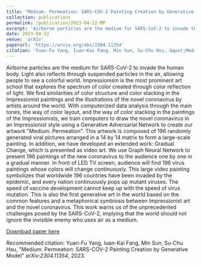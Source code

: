 ```yaml
---
title: "Medium. Permeation: SARS-COV-2 Painting Creation by Generative Model"
collection: publications
permalink: /publication/2023-04-22-MP
excerpt: 'Airborne particles are the medium for SARS-CoV-2 to invade the human body. Light also reflects through suspended particles in the air, allowing people to see a colorful world. Impressionism is the most prominent art school that explores the spectrum of color created through color reflection of light. We find similarities of color structure and color stacking in the Impressionist paintings and the illustrations of the novel coronavirus by artists around the world. With computerized data analysis through the main tones, the way of color layout, and the way of color stacking in the paintings of the Impressionists, we train computers to draw the novel coronavirus in an Impressionist style using a Generative Adversarial Network to create our artwork &quot;Medium. Permeation&quot;. This artwork is composed of 196 randomly generated viral pictures arranged in a 14 by 14 matrix to form a large-scale painting. In addition, we have developed an extended work: Gradual Change, which is presented as video art. We use Graph Neural Network to present 196 paintings of the new coronavirus to the audience one by one in a gradual manner. In front of LED TV screen, audience will find 196 virus paintings whose colors will change continuously. This large video painting symbolizes that worldwide 196 countries have been invaded by the epidemic, and every nation continuously pops up mutant viruses. The speed of vaccine development cannot keep up with the speed of virus mutation. This is also the first generative art in the world based on the common features and a metaphorical symbiosis between Impressionist art and the novel coronavirus. This work warns us of the unprecedented challenges posed by the SARS-CoV-2, implying that the world should not ignore the invisible enemy who uses air as a medium.'
date: 2023-04-22
venue: 'arXiv'
paperurl: 'https://arxiv.org/abs/2304.11354'
citation: 'Yuan-Fu Yang, Iuan-Kai Fang, Min Sun, Su-Chu Hsu, &quot;Medium. Permeation: SARS-COV-2 Painting Creation by Generative Model&quot; <i>arXiv:2304.11354</i>, 2023.'
---
```

Airborne particles are the medium for SARS-CoV-2 to invade the human body. Light also reflects through suspended particles in the air, allowing people to see a colorful world. Impressionism is the most prominent art school that explores the spectrum of color created through color reflection of light. We find similarities of color structure and color stacking in the Impressionist paintings and the illustrations of the novel coronavirus by artists around the world. With computerized data analysis through the main tones, the way of color layout, and the way of color stacking in the paintings of the Impressionists, we train computers to draw the novel coronavirus in an Impressionist style using a Generative Adversarial Network to create our artwork &quot;Medium. Permeation&quot;. This artwork is composed of 196 randomly generated viral pictures arranged in a 14 by 14 matrix to form a large-scale painting. In addition, we have developed an extended work: Gradual Change, which is presented as video art. We use Graph Neural Network to present 196 paintings of the new coronavirus to the audience one by one in a gradual manner. In front of LED TV screen, audience will find 196 virus paintings whose colors will change continuously. This large video painting symbolizes that worldwide 196 countries have been invaded by the epidemic, and every nation continuously pops up mutant viruses. The speed of vaccine development cannot keep up with the speed of virus mutation. This is also the first generative art in the world based on the common features and a metaphorical symbiosis between Impressionist art and the novel coronavirus. This work warns us of the unprecedented challenges posed by the SARS-CoV-2, implying that the world should not ignore the invisible enemy who uses air as a medium.

[Download paper here](https://arxiv.org/abs/2304.11354)

Recommended citation: Yuan-Fu Yang, Iuan-Kai Fang, Min Sun, Su-Chu Hsu, "Medium. Permeation: SARS-COV-2 Painting Creation by Generative Model" <i>arXiv:2304.11354</i>, 2023.